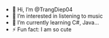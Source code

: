 - 👋 Hi, I’m @TrangDiep04
- 👀 I’m interested in listening to music
- 🌱 I’m currently learning C#, Java...
- ⚡ Fun fact: I am so cute

<!---
TrangDiep04/TrangDiep04 is a ✨ special ✨ repository because its `README.md` (this file) appears on your GitHub profile.
You can click the Preview link to take a look at your changes.
--->
